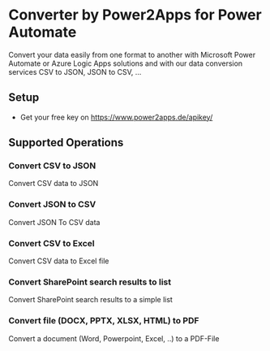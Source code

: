 # Converter by Power2Apps for Power Automate
Convert your data easily from one format to another with Microsoft Power Automate or Azure Logic Apps solutions and with our data conversion services CSV to JSON, JSON to CSV, ...

## Setup
- Get your free key on https://www.power2apps.de/apikey/

## Supported Operations

### Convert CSV to JSON
Convert CSV data to JSON

### Convert JSON to CSV
Convert JSON To CSV data

### Convert CSV to Excel
Convert CSV data to Excel file

### Convert SharePoint search results to list
Convert SharePoint search results to a simple list

### Convert file (DOCX, PPTX, XLSX, HTML) to PDF
Convert a document (Word, Powerpoint, Excel, ..) to a PDF-File
